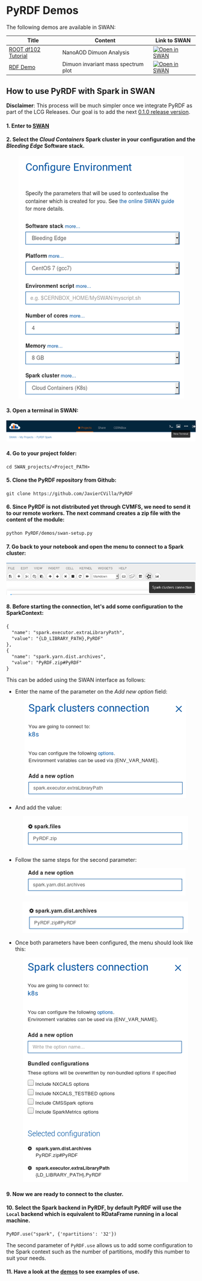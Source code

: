 # PyRDF Demos

The following demos are available in SWAN:

| Title  | Content  | Link to SWAN |
|--------|----------|--------------|
| [ROOT df102 Tutorial](df102_NanoAODDimuonAnalysis.ipynb) |  NanoAOD Dimuon Analysis |  <a href="https://cern.ch/swanserver/cgi-bin/go?projurl=https://raw.githubusercontent.com/JavierCVilla/PyRDF/new-demo/demos/df102_NanoAODDimuonAnalysis.ipynb" target="_blank"><img src="http://swanserver.web.cern.ch/swanserver/images/badge_swan_white_150.png" alt="Open in SWAN" style="height:1.3em"></a> |
| [RDF Demo](RDF_demo.ipynb) | Dimuon invariant mass spectrum plot | <a href="https://cern.ch/swanserver/cgi-bin/go?projurl=https://raw.githubusercontent.com/JavierCVilla/PyRDF/new-demo/demos/RDF_demo.ipynb" target="_blank"><img src="http://swanserver.web.cern.ch/swanserver/images/badge_swan_white_150.png" alt="Open in SWAN" style="height:1.3em"></a> |

## How to use PyRDF with Spark in SWAN

**Disclaimer**: This process will be much simpler once we integrate PyRDF as part of the LCG Releases. Our goal is to add the next [0.1.0 release version](https://github.com/JavierCVilla/PyRDF/projects/2).

#### 1. Enter to [SWAN](swan.cern.ch)

#### 2. Select the *Cloud Containers* Spark cluster in your configuration and the *Bleeding Edge* Software stack.

<p align="center"><img src ="images/swan-tutorial-0.png" /></p>

#### 3. Open a terminal in SWAN:

  ![](images/swan-tutorial-1.png)

#### 4. Go to your project folder:

  ```
  cd SWAN_projects/<Project_PATH>
  ```

#### 5. Clone the PyRDF repository from Github:

  ```
  git clone https://github.com/JavierCVilla/PyRDF
  ```

#### 6. Since PyRDF is not distributed yet through CVMFS, we need to send it to our remote workers. The next command creates a zip file with the content of the module:

  ```
  python PyRDF/demos/swan-setup.py
  ```

#### 7. Go back to your notebook and open the menu to connect to a Spark cluster:

 ![](images/swan-tutorial-2.png)

#### 8. Before starting the connection, let's add some configuration to the SparkContext:

  ```
  {
    "name": "spark.executor.extraLibraryPath",
    "value": "{LD_LIBRARY_PATH},PyRDF"
  },
  {
    "name": "spark.yarn.dist.archives",
    "value": "PyRDF.zip#PyRDF"
  }
  ```

  This can be added using the SWAN interface as follows:

  - Enter the name of the parameter on the _Add new option_ field:

      <p align="center"><img src ="images/swan-tutorial-3.png" /></p>

  - And add the value:

      <p align="center"><img src ="images/swan-tutorial-4.png" /></p>

  - Follow the same steps for the second parameter:

      <p align="center"><img src ="images/swan-tutorial-5.png" /></p>

      <p align="center"><img src ="images/swan-tutorial-6.png" /></p>

  - Once both parameters have been configured, the menu should look like this:

      <p align="center"><img src ="images/swan-tutorial-7.png" /></p>

#### 9. Now we are ready to connect to the cluster.

#### 10. Select the Spark backend in PyRDF, by default PyRDF will use the `Local` backend which is equivalent to RDataFrame running in a local machine.

  ```
  PyRDF.use("spark", {'npartitions': '32'})
  ```

  The second parameter of `PyRDF.use` allows us to add some configuration to the Spark context such as the number of partitions, modify this number to suit your needs.

#### 11. Have a look at the [demos](#pyrdf-demos) to see examples of use.
